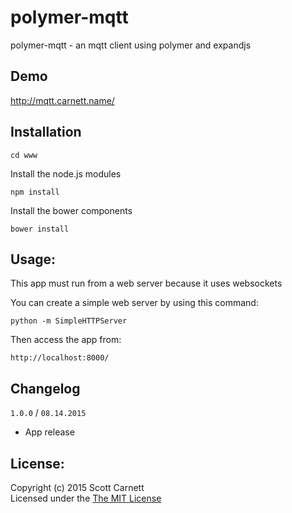 # polymer-mqtt

polymer-mqtt - an mqtt client using polymer and expandjs

## Demo

http://mqtt.carnett.name/

## Installation

```
cd www
```

Install the node.js modules
```
npm install
```

Install the bower components
```
bower install
```

## Usage:

This app must run from a web server because it uses websockets

You can create a simple web server by using this command:

```
python -m SimpleHTTPServer
```

Then access the app from:

```
http://localhost:8000/
```

## Changelog

`1.0.0` / `08.14.2015`

- App release

## License:
Copyright (c) 2015 Scott Carnett  
Licensed under the [The MIT License](http://opensource.org/licenses/MIT)
